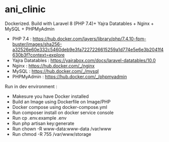 # ani_clinic

Dockerized. Build with Laravel 8 (PHP 7.4)+ Yajra Datatables + Nginx + MySQL + PHPMyAdmin

- PHP 7.4 : https://hub.docker.com/layers/library/php/7.4.10-fpm-buster/images/sha256-a32526e60e332c5460deb9e3fa7227226615259a1d774e5e6e3b2041f4630b3f?context=explore
- Yajra Datatables : https://yajrabox.com/docs/laravel-datatables/10.0
- Nginx : https://hub.docker.com/_/nginx
- MySQL : https://hub.docker.com/_/mysql
- PHPMyAdmin : https://hub.docker.com/_/phpmyadmin

Run in dev environment : 
- Makesure you have Docker installed
- Build an Image using Dockerfile on Image/PHP
- Docker compose using docker-compose.yml
- Run composer install on docker service console
- Run cp .env.example .env
- Run php artisan key:generate
- Run chown -R www-data:www-data /var/www
- Run chmod -R 755 /var/www/storage
